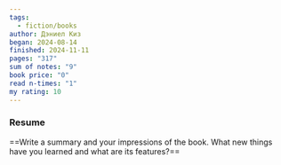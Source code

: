 ```yaml
---
tags:
  - fiction/books
author: Дэниел Киз
began: 2024-08-14
finished: 2024-11-11
pages: "317"
sum of notes: "9"
book price: "0"
read n-times: "1"
my rating: 10
---
```

### Resume
==Write a summary and your impressions of the book. What new things have you learned and what are its features?==
